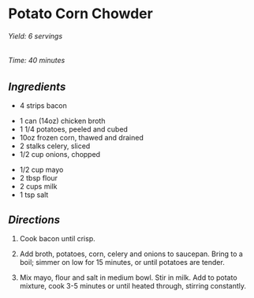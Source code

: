 # Potato Corn Chowder

######  Yield: 6 servings
######  Time: 40 minutes

##  *Ingredients*

- 4 strips bacon
<!---->
- 1 can (14oz) chicken broth
- 1 1/4 potatoes, peeled and cubed
- 10oz frozen corn, thawed and drained
- 2 stalks celery, sliced
- 1/2 cup onions, chopped
<!---->
- 1/2 cup mayo
- 2 tbsp flour
- 2 cups milk
- 1 tsp salt

##  *Directions*

1. Cook bacon until crisp.

2. Add broth, potatoes, corn, celery and onions to saucepan. Bring to a boil; simmer on low for 15 minutes, or until potatoes are tender.

3. Mix mayo, flour and salt in medium bowl. Stir in milk. Add to potato mixture, cook 3-5 minutes or until heated through, stirring constantly. 